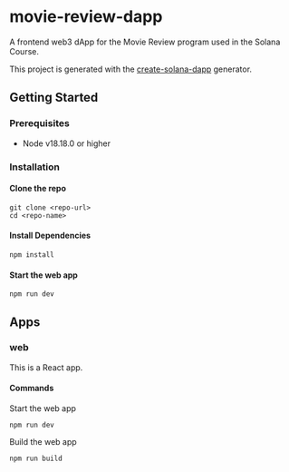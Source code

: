 # movie-review-dapp

A frontend web3 dApp for the Movie Review program used in the Solana Course.

This project is generated with the [create-solana-dapp](https://github.com/solana-developers/create-solana-dapp) generator. 

## Getting Started

### Prerequisites

- Node v18.18.0 or higher

### Installation

#### Clone the repo

```shell
git clone <repo-url>
cd <repo-name>
```

#### Install Dependencies

```shell
npm install
```

#### Start the web app

```
npm run dev
```

## Apps

### web

This is a React app.

#### Commands

Start the web app

```shell
npm run dev
```

Build the web app

```shell
npm run build
```
